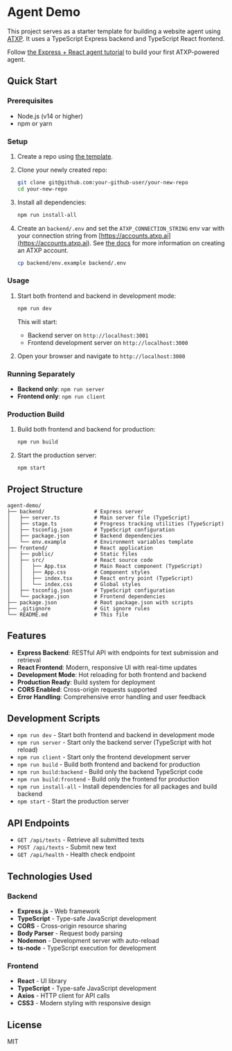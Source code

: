 # Agent Demo

This project serves as a starter template for building a website agent using [ATXP](https://docs.atxp.ai). It uses a TypeScript Express backend and TypeScript React frontend.

Follow [the Express + React agent tutorial](https://docs.atxp.ai/client/guides/tutorial) to build your first ATXP-powered agent.

## Quick Start

### Prerequisites

- Node.js (v14 or higher)
- npm or yarn

### Setup

1. Create a repo using [the template](https://github.com/new?template_name=atxp-agent-starter&template_owner=atxp-dev).

2. Clone your newly created repo:
   ```bash
   git clone git@github.com:your-github-user/your-new-repo
   cd your-new-repo
   ```

2. Install all dependencies:
   ```bash
   npm run install-all
   ```

3. Create an `backend/.env` and set the `ATXP_CONNECTION_STRING` env var with your connection string from [https://accounts.atxp.ai](https://accounts.atxp.ai). See [the docs](https://docs.atxp.ai/client/create_an_account) for more information on creating an ATXP account.
    ```bash
   cp backend/env.example backend/.env
    ```

### Usage

1. Start both frontend and backend in development mode:
   ```bash
   npm run dev
   ```

   This will start:
   - Backend server on `http://localhost:3001`
   - Frontend development server on `http://localhost:3000`

2. Open your browser and navigate to `http://localhost:3000`

### Running Separately

- **Backend only**: `npm run server`
- **Frontend only**: `npm run client`

### Production Build

1. Build both frontend and backend for production:
   ```bash
   npm run build
   ```

2. Start the production server:
   ```bash
   npm start
   ```

## Project Structure

```
agent-demo/
├── backend/                # Express server
│   ├── server.ts           # Main server file (TypeScript)
│   ├── stage.ts            # Progress tracking utilities (TypeScript)
│   ├── tsconfig.json       # TypeScript configuration
│   ├── package.json        # Backend dependencies
│   └── env.example         # Environment variables template
├── frontend/               # React application
│   ├── public/             # Static files
│   ├── src/                # React source code
│   │   ├── App.tsx         # Main React component (TypeScript)
│   │   ├── App.css         # Component styles
│   │   ├── index.tsx       # React entry point (TypeScript)
│   │   └── index.css       # Global styles
│   ├── tsconfig.json       # TypeScript configuration
│   └── package.json        # Frontend dependencies
├── package.json            # Root package.json with scripts
├── .gitignore              # Git ignore rules
└── README.md               # This file
```

## Features

- **Express Backend**: RESTful API with endpoints for text submission and retrieval
- **React Frontend**: Modern, responsive UI with real-time updates
- **Development Mode**: Hot reloading for both frontend and backend
- **Production Ready**: Build system for deployment
- **CORS Enabled**: Cross-origin requests supported
- **Error Handling**: Comprehensive error handling and user feedback

## Development Scripts

- `npm run dev` - Start both frontend and backend in development mode
- `npm run server` - Start only the backend server (TypeScript with hot reload)
- `npm run client` - Start only the frontend development server
- `npm run build` - Build both frontend and backend for production
- `npm run build:backend` - Build only the backend TypeScript code
- `npm run build:frontend` - Build only the frontend for production
- `npm run install-all` - Install dependencies for all packages and build backend
- `npm start` - Start the production server

## API Endpoints

- `GET /api/texts` - Retrieve all submitted texts
- `POST /api/texts` - Submit new text
- `GET /api/health` - Health check endpoint

## Technologies Used

### Backend
- **Express.js** - Web framework
- **TypeScript** - Type-safe JavaScript development
- **CORS** - Cross-origin resource sharing
- **Body Parser** - Request body parsing
- **Nodemon** - Development server with auto-reload
- **ts-node** - TypeScript execution for development

### Frontend
- **React** - UI library
- **TypeScript** - Type-safe JavaScript development
- **Axios** - HTTP client for API calls
- **CSS3** - Modern styling with responsive design

## License

MIT